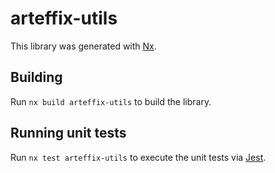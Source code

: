 # arteffix-utils

This library was generated with [Nx](https://nx.dev).

## Building

Run `nx build arteffix-utils` to build the library.

## Running unit tests

Run `nx test arteffix-utils` to execute the unit tests via [Jest](https://jestjs.io).
